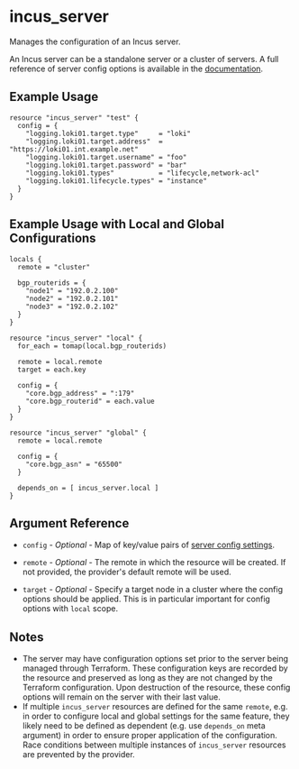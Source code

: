 # incus_server

Manages the configuration of an Incus server.

An Incus server can be a standalone server or a cluster of servers.
A full reference of server config options is available in the [documentation](https://linuxcontainers.org/incus/docs/main/server_config/).

## Example Usage

```hcl
resource "incus_server" "test" {
  config = {
    "logging.loki01.target.type"     = "loki"
    "logging.loki01.target.address"  = "https://loki01.int.example.net"
    "logging.loki01.target.username" = "foo"
    "logging.loki01.target.password" = "bar"
    "logging.loki01.types"           = "lifecycle,network-acl"
    "logging.loki01.lifecycle.types" = "instance"
  }
}
```

## Example Usage with Local and Global Configurations

```hcl
locals {
  remote = "cluster"

  bgp_routerids = {
    "node1" = "192.0.2.100"
    "node2" = "192.0.2.101"
    "node3" = "192.0.2.102"
  }
}

resource "incus_server" "local" {
  for_each = tomap(local.bgp_routerids)

  remote = local.remote
  target = each.key

  config = {
    "core.bgp_address" = ":179"
    "core.bgp_routerid" = each.value
  }
}

resource "incus_server" "global" {
  remote = local.remote

  config = {
    "core.bgp_asn" = "65500"
  }

  depends_on = [ incus_server.local ]
}
```

## Argument Reference

* `config` - *Optional* - Map of key/value pairs of
  [server config settings](https://linuxcontainers.org/incus/docs/main/server_config/).

* `remote` - *Optional* - The remote in which the resource will be created. If
  not provided, the provider's default remote will be used.

* `target` - *Optional* - Specify a target node in a cluster where the config
  options should be applied. This is in particular important for config options
  with `local` scope.

## Notes

* The server may have configuration options set prior to the server being managed
  through Terraform. These configuration keys are recorded by the resource and
  preserved as long as they are not changed by the Terraform configuration.
  Upon destruction of the resource, these config options will remain on the
  server with their last value.
* If multiple `incus_server` resources are defined for the same `remote`, e.g.
  in order to configure local and global settings for the same feature, they
  likely need to be defined as dependent (e.g. use `depends_on` meta argument)
  in order to ensure proper application of the configuration.
  Race conditions between multiple instances of `incus_server` resources are
  prevented by the provider.
